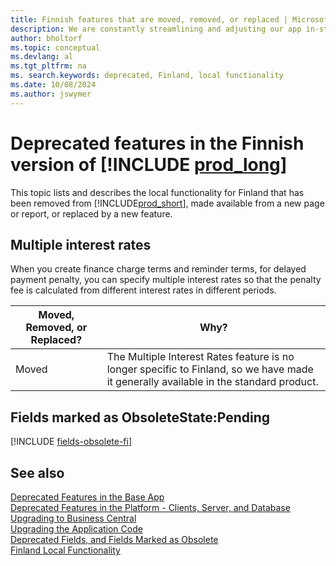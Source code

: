 ```yaml
---
title: Finnish features that are moved, removed, or replaced | Microsoft Docs
description: We are constantly streamlining and adjusting our app in-step with market developments. Read about the features for Finland that we have moved, removed, or replaced.
author: bholtorf
ms.topic: conceptual
ms.devlang: al
ms.tgt_pltfrm: na
ms. search.keywords: deprecated, Finland, local functionality
ms.date: 10/08/2024
ms.author: jswymer
---
```


# Deprecated features in the Finnish version of [!INCLUDE [prod_long](../developer/includes/prod_long.md)]
This topic lists and describes the local functionality for Finland that has been removed from [!INCLUDE[prod_short](../developer/includes/prod_short.md)], made available from a new page or report, or replaced by a new feature.

## Multiple interest rates
When you create finance charge terms and reminder terms, for delayed payment penalty, you can specify multiple interest rates so that the penalty fee is calculated from different interest rates in different periods.

|Moved, Removed, or Replaced?|Why?|
|----|----|
|Moved| The Multiple Interest Rates feature is no longer specific to Finland, so we have made it generally available in the standard product. |

## Fields marked as ObsoleteState:Pending

[!INCLUDE [fields-obsolete-fi](../includes/fields-obsolete-fi.md)]

## See also

[Deprecated Features in the Base App](deprecated-features-w1.md)  
[Deprecated Features in the Platform - Clients, Server, and Database](deprecated-features-platform.md)  
[Upgrading to Business Central](upgrading-to-business-central.md)  
[Upgrading the Application Code](upgrading-the-application-code.md)  
[Deprecated Fields, and Fields Marked as Obsolete](deprecated-fields.md)  
[Finland Local Functionality](/dynamics365/business-central/LocalFunctionality/Finland/finland-local-functionality)  
